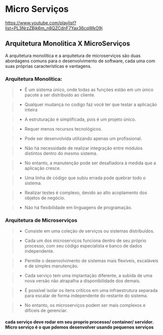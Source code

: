 # Micro Serviços
https://www.youtube.com/playlist?list=PL3NrzZBjk6m_n8QZCdnF7Yax36cqWkO9j

## Arquitetura Monolitica X MicroServiços

A arquitetura monolítica e a arquitetura de microserviços são duas abordagens comuns para o desenvolvimento de software, cada uma com suas próprias características e vantagens.

### Arquitetura Monolítica:

>* É um sistema único, onde todas as funções estão em um único pacote a ser distribuído ao cliente.

>* Qualquer mudança no codigo faz você ter que testar a aplicação inteira 
  
>* A estruturação é simplificada, pois é um projeto único.

>* Requer menos recursos tecnológicos.

>* Pode ser desenvolvida utilizando apenas um profissional.

>* Não há necessidade de realizar integração entre módulos distintos dentro do mesmo sistema.

>* No entanto, a manutenção pode ser desafiadora à medida que a aplicação cresce.

>* Uma linha de código que subiu errada pode quebrar todo o sistema.

>* Realizar testes é complexo, devido ao alto acoplamento dos objetos de negócio.

>* Não há flexibilidade em linguagens de programação.


### Arquitetura de Microserviços


>* Consiste em uma coleção de serviços ou sistemas distribuídos.

>* Cada um dos microserviços funciona dentro de seu próprio processo, com seu código especialista e banco de dados independente.

>* Permite o desenvolvimento de sistemas mais flexíveis, escaláveis e de simples manutenção.

>* Cada serviço tem uma implantação diferente, a subida de uma nova versão não atrapalha a disponibilidade dos demais.

>* É possível isolar os itens críticos em uma infraestrutura separada para escalar de forma independente do restante do sistema.

>* No entanto, os microserviços podem ser mais complexos e difíceis de gerenciar.



#### cada serviço deve rodar em seu proprio processo/ container/ servidor. Micro serviço é o que pdemos desenvolver usando pequenos serviços



